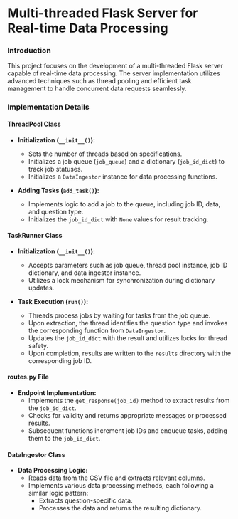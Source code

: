 # Multi-threaded Flask Server for Real-time Data Processing

### Introduction
This project focuses on the development of a multi-threaded Flask server capable of real-time data processing. The server implementation utilizes advanced techniques such as thread pooling and efficient task management to handle concurrent data requests seamlessly.

### Implementation Details

#### ThreadPool Class
- **Initialization (`__init__()`):** 
  - Sets the number of threads based on specifications.
  - Initializes a job queue (`job_queue`) and a dictionary (`job_id_dict`) to track job statuses.
  - Initializes a `DataIngestor` instance for data processing functions.

- **Adding Tasks (`add_task()`):**
  - Implements logic to add a job to the queue, including job ID, data, and question type.
  - Initializes the `job_id_dict` with `None` values for result tracking.

#### TaskRunner Class
- **Initialization (`__init__()`):**
  - Accepts parameters such as job queue, thread pool instance, job ID dictionary, and data ingestor instance.
  - Utilizes a lock mechanism for synchronization during dictionary updates.

- **Task Execution (`run()`):**
  - Threads process jobs by waiting for tasks from the job queue.
  - Upon extraction, the thread identifies the question type and invokes the corresponding function from `DataIngestor`.
  - Updates the `job_id_dict` with the result and utilizes locks for thread safety.
  - Upon completion, results are written to the `results` directory with the corresponding job ID.

#### routes.py File
- **Endpoint Implementation:**
  - Implements the `get_response(job_id)` method to extract results from the `job_id_dict`.
  - Checks for validity and returns appropriate messages or processed results.
  - Subsequent functions increment job IDs and enqueue tasks, adding them to the `job_id_dict`.

#### DataIngestor Class
- **Data Processing Logic:**
  - Reads data from the CSV file and extracts relevant columns.
  - Implements various data processing methods, each following a similar logic pattern:
    - Extracts question-specific data.
    - Processes the data and returns the resulting dictionary.
